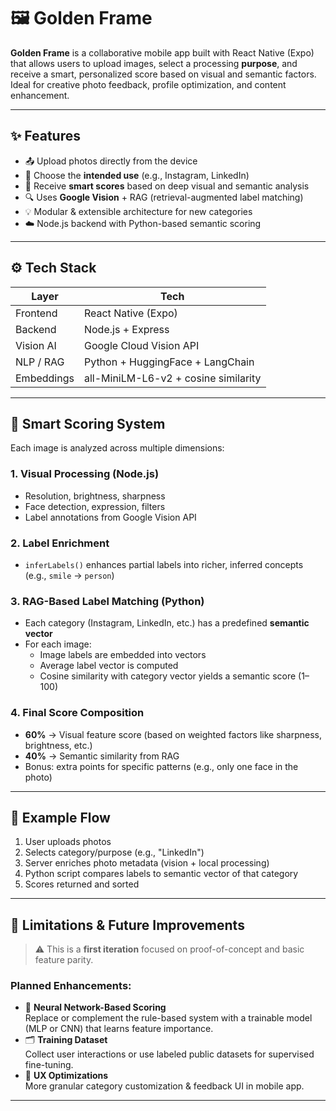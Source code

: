 # 🖼️ Golden Frame

**Golden Frame** is a collaborative mobile app built with React Native (Expo) that allows users to upload images, select a processing **purpose**, and receive a smart, personalized score based on visual and semantic factors.  
Ideal for creative photo feedback, profile optimization, and content enhancement.

---

## ✨ Features

- 📤 Upload photos directly from the device
- 🎯 Choose the **intended use** (e.g., Instagram, LinkedIn)
- 🧠 Receive **smart scores** based on deep visual and semantic analysis
- 🔍 Uses **Google Vision** + RAG (retrieval-augmented label matching)
- 💡 Modular & extensible architecture for new categories
- ☁️ Node.js backend with Python-based semantic scoring

---

## ⚙️ Tech Stack

| Layer     | Tech                                  |
|-----------|---------------------------------------|
| Frontend  | React Native (Expo)                   |
| Backend   | Node.js + Express                     |
| Vision AI | Google Cloud Vision API               |
| NLP / RAG | Python + HuggingFace + LangChain      |
| Embeddings| all-MiniLM-L6-v2 + cosine similarity  |

---

## 🧠 Smart Scoring System

Each image is analyzed across multiple dimensions:

### 1. Visual Processing (Node.js)
- Resolution, brightness, sharpness
- Face detection, expression, filters
- Label annotations from Google Vision API

### 2. Label Enrichment
- `inferLabels()` enhances partial labels into richer, inferred concepts (e.g., `smile` → `person`)

### 3. RAG-Based Label Matching (Python)
- Each category (Instagram, LinkedIn, etc.) has a predefined **semantic vector**
- For each image:
  - Image labels are embedded into vectors
  - Average label vector is computed
  - Cosine similarity with category vector yields a semantic score (1–100)

### 4. Final Score Composition
- **60%** → Visual feature score (based on weighted factors like sharpness, brightness, etc.)
- **40%** → Semantic similarity from RAG
- Bonus: extra points for specific patterns (e.g., only one face in the photo)

---

## 🧪 Example Flow

1. User uploads photos
2. Selects category/purpose (e.g., "LinkedIn")
3. Server enriches photo metadata (vision + local processing)
4. Python script compares labels to semantic vector of that category
5. Scores returned and sorted

---

## 🚧 Limitations & Future Improvements

> ⚠️ This is a **first iteration** focused on proof-of-concept and basic feature parity.

### Planned Enhancements:
- 🧠 **Neural Network-Based Scoring**  
  Replace or complement the rule-based system with a trainable model (MLP or CNN) that learns feature importance.
- 🗂️ **Training Dataset**  
  Collect user interactions or use labeled public datasets for supervised fine-tuning.
- 🎨 **UX Optimizations**  
  More granular category customization & feedback UI in mobile app.

---
